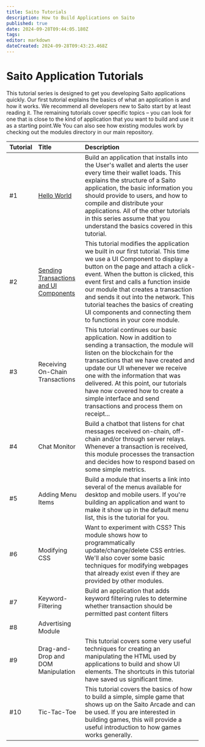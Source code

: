 ```yaml
---
title: Saito Tutorials
description: How to Build Applications on Saito
published: true
date: 2024-09-28T09:44:05.180Z
tags: 
editor: markdown
dateCreated: 2024-09-28T09:43:23.468Z
---
```


# Saito Application Tutorials

This tutorial series is designed to get you developing Saito applications quickly. Our first tutorial explains the basics of what an application is and how it works. We recommend all developers new to Saito start by at least reading it. The remaining tutorials cover specific topics – you can look for one that is close to the kind of application that you want to build and use it as a starting point.We  You can also see how existing modules work by checking out the modules directory in our main repository.

| Tutorial    | Title | Description |
|:----------- |:----- |:----------- |
| #1          | [Hello World](/tech/tutorials/01) | Build an application that installs into the User's wallet and alerts the user every time their wallet loads. This explains the structure of a Saito application, the basic information you should provide to users, and how to compile and distribute your applications. All of the other tutorials in this series assume that you understand the basics covered in this tutorial. |
| #2          | [Sending Transactions and UI Components](/tech/tutorials/02) | This tutorial modifies the application we built in our first tutorial. This time we use a UI Component to display a button on the page and attach a click-event. When the button is clicked, this event first and calls a function inside our module that creates a transaction and sends it out into the network. This tutorial teaches the basics of creating UI components and connecting them to functions in your core module. |
| #3          | Receiving On-Chain Transactions | This tutorial continues our basic application. Now in addition to sending a transaction, the module will listen on the blockchain for the transactions that we have created and update our UI whenever we receive one with the information that was delivered. At this point, our tutorials have now covered how to create a simple interface and send transactions and process them on receipt... |
| #4          | Chat Monitor | Build a chatbot that listens for chat messages received on-chain, off-chain and/or through server relays. Whenever a transaction is received, this module processes the transaction and decides how to respond based on some simple metrics. |
| #5          | Adding Menu Items | Build a module that inserts a link into several of the menus available for desktop and mobile users. If you're building an application and want to make it show up in the default menu list, this is the tutorial for you. |
| #6          | Modifying CSS | Want to experiment with CSS? This module shows how to programmatically update/change/delete CSS entries. We'll also cover some basic techniques for modifying webpages that already exist even if they are provided by other modules. |
| #7          | Keyword-Filtering | Build an application that adds keyword filtering rules to determine whether transaction should be permitted past content filters  |
| #8          | Advertising Module |  |
| #9          | Drag-and-Drop and DOM Manipulation | This tutorial covers some very useful techniques for creating an manipulating the HTML used by applications to build and show UI elements. The shortcuts in this tutorial have saved us significant time. |
| #10          | Tic-Tac-Toe | This tutorial covers the basics of how to build a simple, simple game that shows up on the Saito Arcade and can be used. If you are interested in building games, this will provide a useful introduction to how games works generally.  |


